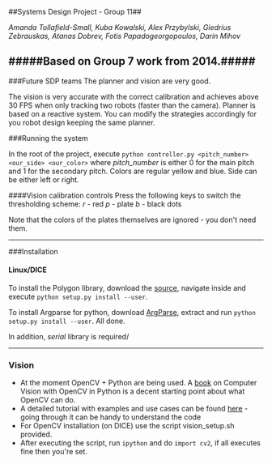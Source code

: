 ##Systems Design Project - Group 11##

*Amanda Tollafield-Small, Kuba Kowalski, Alex Przybylski, Giedrius Zebrauskas, Atanas Dobrev, Fotis Papadogeorgopoulos, Darin Mihov*

#####Based on Group 7 work from 2014.#####
------

###Future SDP teams
The planner and vision are very good.

The vision is very accurate with the correct calibration and achieves above 30 FPS when only tracking two robots (faster than the camera).
Planner is based on a reactive system. You can modify the strategies accordingly for you robot design keeping the same planner.

###Running the system

In the root of the project, execute `python controller.py <pitch_number> <our_side> <our_color>` where *pitch_number* is either 0 for the main pitch and 1 for the secondary pitch. Colors are regular yellow and blue. Side can be either left or right.

####Vision calibration controls
Press the following keys to switch the thresholding scheme:
*r* - red
*p* - plate
*b* - black dots

Note that the colors of the plates themselves are ignored - you don't need them.

------
###Installation

#### Linux/DICE

To install the Polygon library, download the [source](https://bitbucket.org/jraedler/polygon2/downloads/Polygon2-2.0.6.zip), navigate inside and execute `python setup.py install --user`.

To install Argparse for python, download [ArgParse](http://argparse.googlecode.com/files/argparse-1.2.1.tar.gz), extract and run `python setup.py install --user`. All done.

In addition, *serial* library is required/

------
### Vision

* At the moment OpenCV + Python are being used. A [book](http://programmingcomputervision.com/downloads/ProgrammingComputerVision_CCdraft.pdf) on Computer Vision with OpenCV in Python is a decent starting point about what OpenCV can do.
* A detailed tutorial with examples and use cases can be found [here](https://opencv-python-tutroals.readthedocs.org/en/latest/py_tutorials/py_tutorials.html) - going through it can be handy to understand the code
* For OpenCV installation (on DICE) use the script vision_setup.sh provided.
* After executing the script, run `ipython` and do `import cv2`, if all executes fine then you're set.